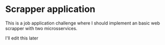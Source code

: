 <div id="top"></div>

# Scrapper application

This is a job application challenge where I should implement an basic web scrapper with two microsservices.

I'll edit this later

